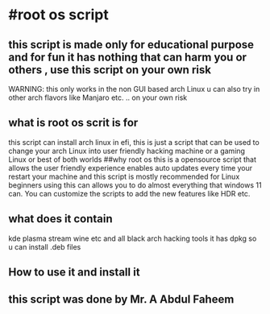 # #root os script
## this script is made only for educational purpose and for fun it has nothing  that can harm you or others , use this script on your own risk
WARNING: this only works in the non GUI based arch Linux u can also try in other arch flavors like Manjaro etc. .. on your own risk
## what is root os scrit is for
this script can install arch linux in efi,
this is just a script that can be used to change your arch Linux into user friendly hacking machine or a gaming Linux or best of both worlds
##why root os
this is a opensource script that allows the user friendly experience enables auto updates every time your restart your machine and this script is mostly recommended for Linux beginners
using this can allows you to do almost everything  that windows 11 can.
You can customize the scripts to add the new features like HDR etc.
## what does it contain
kde plasma 
stream 
wine etc
and all black arch hacking tools
it has dpkg so u can install .deb files
## How to use it and install it



## this script was done by Mr. A Abdul Faheem

